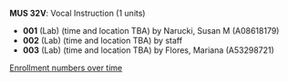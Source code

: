 **MUS 32V**: Vocal Instruction (1 units)

- **001** (Lab) (time and location TBA) by Narucki, Susan M (A08618179)
- **002** (Lab) (time and location TBA) by staff
- **003** (Lab) (time and location TBA) by Flores, Mariana (A53298721)

[Enrollment numbers over time](./MUS32V.tsv)
